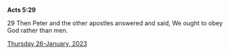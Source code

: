 **Acts 5:29**

29 Then Peter and the other apostles answered and said, We ought to obey God rather than men.

[Thursday 26-January, 2023](https://t.me/s/daily_scripture)
